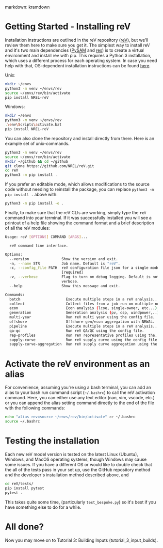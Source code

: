 markdown: kramdown
# Getting Started - Installing reV

Installation instructions are outlined in the reV repository ([reV](https://github.com/NREL/reV)), but we'll review them here to make sure you get it. The simplest way to install reV and it's two main dependencies ([PySAM](https://github.com/NREL/pysam) and [rex](https://github.com/NREL/rex)) is to create a virtual environment and install rev with pip. This requires a Python 3 installation, which uses a different process for each operating system. In case you need help with that, OS-dependent installation instructions can be found [here](https://wiki.python.org/moin/BeginnersGuide/Download).

Unix:
```bash
mkdir ~/envs
python3 -m venv ~/envs/rev
source ~/envs/rev/bin/activate
pip install NREL-reV
```

Windows:
```bash
mkdir ~/envs
python3 -m venv ~/envs/rev
.\env\Scripts\activate.bat
pip install NREL-reV
```

You can also clone the repository and install directly from there. Here is an example set of unix-commands.
```bash
python3 -m venv ~/envs/rev
source ~/envs/rev/bin/activate
mkdir ~/github && cd ~/github
git clone https://github.com/NREL/reV.git
cd reV
python3 -m pip install .
```

If you prefer an editable mode, which allows modifications to the source code without needing to reinstall the package, you can replace `python3 -m pip install .` above with: 

```bash
python3 -m pip install -e .
```

Finally, to make sure that the reV CLIs are working, simply type the ```reV``` command into your terminal. If it was successfully installed you will see a printout of a help file showing the command format and a brief description of all the reV modules:

```bash
Usage: reV [OPTIONS] COMMAND [ARGS]...

  reV command line interface.

Options:
  --version               Show the version and exit.
  -n, --name STR          Job name. Default is "reV".
  -c, --config_file PATH  reV configuration file json for a single module.
                          [required]
  -v, --verbose           Flag to turn on debug logging. Default is not
                          verbose.
  --help                  Show this message and exit.

Commands:
  batch                     Execute multiple steps in a reV analysis...
  collect                   Collect files from a job run on multiple nodes.
  econ                      Econ analysis (lcoe, single-owner, etc...).
  generation                Generation analysis (pv, csp, windpower,..).
  multi-year                Run reV multi year using the config file.
  offshore                  Offshore gen/econ aggregation with NRWAL.
  pipeline                  Execute multiple steps in a reV analysis...
  qa-qc                     Run reV QA/QC using the config file.
  rep-profiles              Run reV representative profiles using the...
  supply-curve              Run reV supply curve using the config file.
  supply-curve-aggregation  Run reV supply curve aggregation using the...
```

# Activate the reV environment as an alias

For convenience, assuming you're using a bash terminal, you can add an alias to your bash run command script (`~/.bashrc`) to call the reV activation command. Here, you can either use any text editor (nan, vim, vscode, etc.) or you can append the alias setting command directly to the end of the file with the following commands:

```bash
echo "alias rev=source ~/envs/rev/bin/activate" >> ~/.bashrc
source ~/.bashrc
```

# Testing the installation

Each new reV model version is tested on the latest Linux (Ubuntu), Windows, and MacOS operating systems, though Windows may cause some issues. If you have a different OS or would like to double check that the all of the tests pass in your set up, use the GitHub repository method and the developer's installation method described above, and 
```bash
cd reV/tests/
pip install pytest
pytest .
```
This takes quite some time, (particularly `test_bespoke.py`) so it's best if you have something else to do for a while.


# All done?
Now you may move on to Tutorial 3: Building Inputs (tutorial_3_input_builds).
